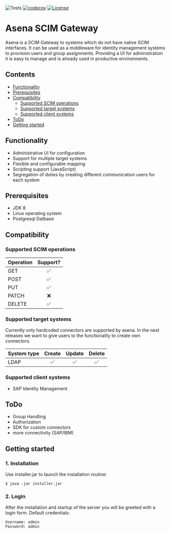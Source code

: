 
![Tests](https://github.com/exAphex/asena/workflows/Tests/badge.svg) [![codecov](https://codecov.io/gh/exAphex/asena/branch/master/graph/badge.svg?token=P1IZLIO13A)](https://codecov.io/gh/exAphex/asena) [![License](https://img.shields.io/badge/License-Apache%202.0-blue.svg)](https://opensource.org/licenses/Apache-2.0)
# Asena SCIM Gateway
Asena is a SCIM Gateway to systems which do not have native SCIM interfaces. It can be used as a middleware for identity management systems to provision users and group assignments. Providing a UI for administration it is easy to manage and is already used in productive environments.

## Contents
- [Functionality](#functionality)
- [Prerequisites](#prerequisites)
- [Compatibility](#compatibility)
    - [Supported SCIM operations](#supported-scim-operations)
    - [Supported target systems](#supported-target-systems)
    - [Supported client systems](#supported-client-systems)
- [ToDo](#todo)
- [Getting started](#getting-started)

## Functionality
* Administrative UI for configuration
* Support for multiple target systems
* Flexible and configurable mapping
* Scripting support (JavaScript)
* Segregation of duties by creating different communication users for each system

## Prerequisites
* JDK 8
* Linux operating system
* Postgresql Datbase

## Compatibility
### Supported SCIM operations
| Operation  | Support?  |
| -----------|:---------:| 
| GET        | :white_check_mark:        |
| POST       | :white_check_mark:       |
| PUT        | :white_check_mark:       |
| PATCH      | :x:        |
| DELETE     | :white_check_mark:       |

### Supported target systems
Currently only hardcoded connectors are supported by asena. In the next releases we want to give users to the functionality to create own connectors.

| System type  | Create  | Update  | Delete  |
| -----------|:---------:|:---------:| :---------:|  
| LDAP        | :white_check_mark:        |:white_check_mark:        |:white_check_mark:        |


### Supported client systems
* SAP Identity Management

## ToDo
* Group Handling
* Authorization 
* SDK for custom connectors
* more connectivity (SAP/IBM)

## Getting started
### 1. Installation
Use installer.jar to launch the installation routine:
```
$ java -jar installer.jar
```

### 2. Login
After the installation and startup of the server you will be greeted with a login form. Default credentials:
```
Username: admin
Password: admin
``` 
